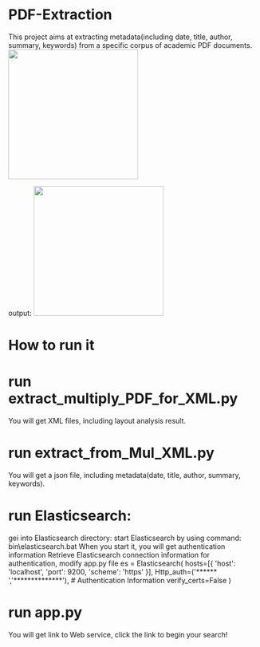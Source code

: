 # PDF-Extraction
This project aims at extracting metadata(including date, title, author, summary, keywords) from a specific corpus of academic PDF documents. 
<img src="https://github.com/user-attachments/assets/f1158803-7ed1-46e2-8b06-85af5810285c" width="260px">

output:
<img src="https://github.com/user-attachments/assets/64957101-e95d-4f39-8a8e-66924f56cc02" width="260px">
# How to run it
# run extract_multiply_PDF_for_XML.py
You will get XML files, including layout analysis result.

# run extract_from_Mul_XML.py
You will get a json file, including metadata(date, title, author, summary, keywords).

# run Elasticsearch:
gei into Elasticsearch directory:
start Elasticsearch by using command: bin\elasticsearch.bat
When you start it, you will get authentication information
Retrieve Elasticsearch connection information for authentication, modify app.py file
es = Elasticsearch(
  hosts=[{
  'host': 'localhost',
  'port': 9200,
  'scheme': 'https'
  }],
  Http_auth=('****** ','**************'), # Authentication Information
  verify_certs=False
)

# run app.py

You will get link to Web service, click the link to begin your search!

